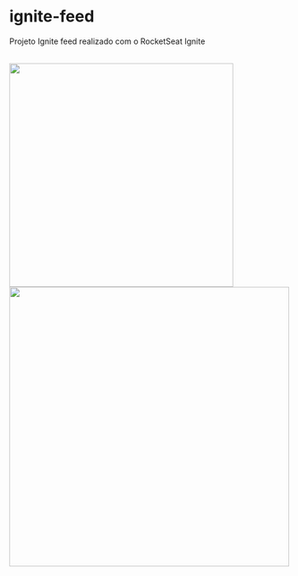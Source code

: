 # ignite-feed
Projeto Ignite feed realizado com o RocketSeat Ignite <br><br>

<img src="https://user-images.githubusercontent.com/86805124/192282618-da49661a-6ef1-42f6-b5a2-b703ddee95b0.png" height=400/>
<br>
<img src="https://user-images.githubusercontent.com/86805124/192282964-283f7cc9-454c-4ec0-a1d1-eb210f72069e.png" height=500/>

